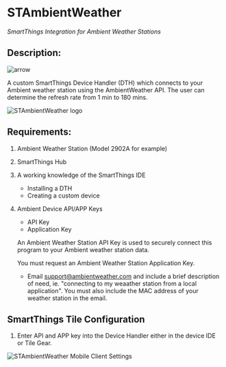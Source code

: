 # STAmbientWeather
*SmartThings Integration for Ambient Weather Stations*

## Description:

![arrow](https://raw.githubusercontent.com/KurtSanders/STAmbientWeather/master/images/wi-direction-down-right.svg)

A custom SmartThings Device Handler (DTH) which connects to your Ambient weather station using the AmbientWeather API.  The user can determine the refresh rate from 1 min to 180 mins.

![STAmbientWeather logo](https://raw.githubusercontent.com/KurtSanders/STAmbientWeather/master/images/STMobileClient.PNG)

## Requirements:
1. Ambient Weather Station (Model 2902A for example)
2. SmartThings Hub
3. A working knowledge of the SmartThings IDE
	* Installing a DTH
	* Creating a custom device
4. Ambient Device API/APP Keys
	* API Key
	* Application Key
 
	An Ambient Weather Station API Key is used to securely connect this program to your Ambient weather station data. 
	
	You must request an Ambient Weather Station Application Key.
	 
	* Email [support@ambientweather.com](mailto:support@ambientweather.com) and include a brief description of need, ie. "connecting to my weaather station from a local application". You must also include the MAC address of your weather station in the email.

## SmartThings Tile Configuration
1. Enter API and APP key into the Device Handler either in the device IDE or Tile Gear.

![STAmbientWeather Mobile Client Settings](https://raw.githubusercontent.com/KurtSanders/STAmbientWeather/master/images/STMobileClientSettings.png)



